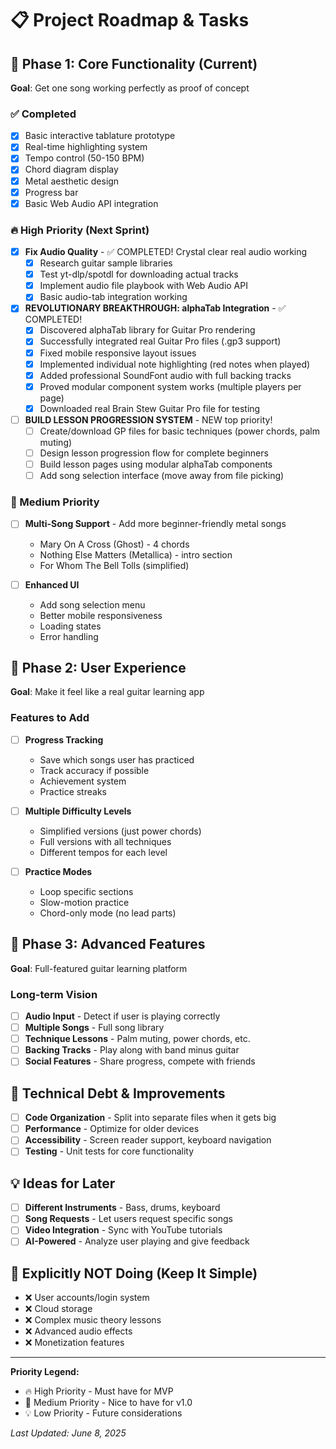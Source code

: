 # 📋 Project Roadmap & Tasks

## 🚀 Phase 1: Core Functionality (Current)
**Goal**: Get one song working perfectly as proof of concept

### ✅ Completed
- [x] Basic interactive tablature prototype
- [x] Real-time highlighting system
- [x] Tempo control (50-150 BPM)
- [x] Chord diagram display
- [x] Metal aesthetic design
- [x] Progress bar
- [x] Basic Web Audio API integration

### 🔥 High Priority (Next Sprint)
- [x] **Fix Audio Quality** - ✅ COMPLETED! Crystal clear real audio working
  - [x] Research guitar sample libraries
  - [x] Test yt-dlp/spotdl for downloading actual tracks
  - [x] Implement audio file playbook with Web Audio API
  - [x] Basic audio-tab integration working

- [x] **REVOLUTIONARY BREAKTHROUGH: alphaTab Integration** - ✅ COMPLETED!
  - [x] Discovered alphaTab library for Guitar Pro rendering
  - [x] Successfully integrated real Guitar Pro files (.gp3 support)
  - [x] Fixed mobile responsive layout issues
  - [x] Implemented individual note highlighting (red notes when played)
  - [x] Added professional SoundFont audio with full backing tracks
  - [x] Proved modular component system works (multiple players per page)
  - [x] Downloaded real Brain Stew Guitar Pro file for testing

- [ ] **BUILD LESSON PROGRESSION SYSTEM** - NEW top priority!
  - [ ] Create/download GP files for basic techniques (power chords, palm muting)
  - [ ] Design lesson progression flow for complete beginners
  - [ ] Build lesson pages using modular alphaTab components
  - [ ] Add song selection interface (move away from file picking)

### 🎯 Medium Priority
- [ ] **Multi-Song Support** - Add more beginner-friendly metal songs
  - Mary On A Cross (Ghost) - 4 chords
  - Nothing Else Matters (Metallica) - intro section
  - For Whom The Bell Tolls (simplified)

- [ ] **Enhanced UI**
  - Add song selection menu
  - Better mobile responsiveness
  - Loading states
  - Error handling

## 🚀 Phase 2: User Experience
**Goal**: Make it feel like a real guitar learning app

### Features to Add
- [ ] **Progress Tracking**
  - Save which songs user has practiced
  - Track accuracy if possible
  - Achievement system
  - Practice streaks

- [ ] **Multiple Difficulty Levels**
  - Simplified versions (just power chords)
  - Full versions with all techniques
  - Different tempos for each level

- [ ] **Practice Modes**
  - Loop specific sections
  - Slow-motion practice
  - Chord-only mode (no lead parts)

## 🚀 Phase 3: Advanced Features
**Goal**: Full-featured guitar learning platform

### Long-term Vision
- [ ] **Audio Input** - Detect if user is playing correctly
- [ ] **Multiple Songs** - Full song library
- [ ] **Technique Lessons** - Palm muting, power chords, etc.
- [ ] **Backing Tracks** - Play along with band minus guitar
- [ ] **Social Features** - Share progress, compete with friends

## 🔧 Technical Debt & Improvements
- [ ] **Code Organization** - Split into separate files when it gets big
- [ ] **Performance** - Optimize for older devices
- [ ] **Accessibility** - Screen reader support, keyboard navigation
- [ ] **Testing** - Unit tests for core functionality

## 💡 Ideas for Later
- [ ] **Different Instruments** - Bass, drums, keyboard
- [ ] **Song Requests** - Let users request specific songs
- [ ] **Video Integration** - Sync with YouTube tutorials
- [ ] **AI-Powered** - Analyze user playing and give feedback

## 🚫 Explicitly NOT Doing (Keep It Simple)
- ❌ User accounts/login system
- ❌ Cloud storage
- ❌ Complex music theory lessons
- ❌ Advanced audio effects
- ❌ Monetization features

---
**Priority Legend:**
- 🔥 High Priority - Must have for MVP
- 🎯 Medium Priority - Nice to have for v1.0
- 💡 Low Priority - Future considerations

*Last Updated: June 8, 2025*